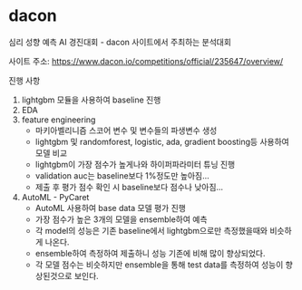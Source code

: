 # dacon


심리 성향 예측 AI 경진대회 - dacon 사이트에서 주최하는 분석대회

사이트 주소: https://www.dacon.io/competitions/official/235647/overview/

진행 사항
 1. lightgbm 모듈을 사용하여 baseline 진행
 2. EDA
 3. feature engineering
      - 마키아벨리니즘 스코어 변수 및 변수들의 파생변수 생성
      - lightgbm 및 randomforest, logistic, ada, gradient boosting등 사용하여 모델 비교
      - lightgbm이 가장 점수가 높게나와 하이퍼파라미터 튜닝 진행
      - validation auc는 baseline보다 1%정도만 높아짐...
      - 제출 후 평가 점수 확인 시 baseline보다 점수나 낮아짐...
 4. AutoML - PyCaret
      - AutoML 사용하여 base data 모델 평가 진행
      - 가장 점수가 높은 3개의 모델을 ensemble하여 예측
      - 각 model의 성능은 기존 baseline에서 lightgbm으로만 측정했을때와 비슷하게 나온다.
      - ensemble하여 측정하여 제출하니 성능 기존에 비해 많이 향상되었다.
      - 각 모델 점수는 비슷하지만 ensemble을 통해 test data를 측정하여 성능이 향상된것으로 보인다.

